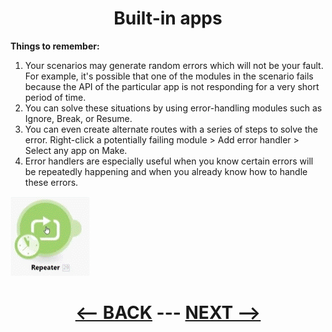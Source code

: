 <div align="center">

# Built-in apps



</div>

__Things to remember:__

1. Your scenarios may generate random errors which will not be your fault. For example, it's possible that one of the modules in the scenario fails because the API of the particular app is not responding for a very short period of time.
2. You can solve these situations by using error-handling modules such as Ignore, Break, or Resume.
3. You can even create alternate routes with a series of steps to solve the error. Right-click a potentially failing module > Add error handler > Select any app on Make.
4. Error handlers are especially useful when you know certain errors will be repeatedly happening and when you already know how to handle these errors.




![Repeater](pic/l3builtinappsrepeater.gif)





<div align="center">


  
# [<-- BACK](l3built-inapps.md) --- [NEXT -->](.md)
</div>
